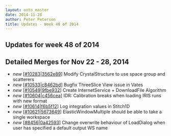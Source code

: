 ```yaml
---
layout: onto_master
date: 2014-11-28
author: Peter Peterson
title: Updates - Week 48 of 2014
---
```

Updates for week 48 of 2014
---------------------------

Detailed Merges for Nov 22 - 28, 2014
-------------------------------------
* *new* \[[#10283](http://trac.mantidproject.org/mantid/ticket/10283)\|[3562e89](https://github.com/mantidproject/mantid/commit/3562e896522d6d25022f031292261d1a02bd781e)\] Modify CrystalStructure to use space group and scatterers
* *new* \[[#10533](http://trac.mantidproject.org/mantid/ticket/10533)\|[c8462bd](https://github.com/mantidproject/mantid/commit/c8462bd0bc6f3761314e755be268aba5dd0745d0)\] Bugfix ThreeSlice View issue in Vates
* *new* \[[#10549](http://trac.mantidproject.org/mantid/ticket/10549)\|[9fbe932](https://github.com/mantidproject/mantid/commit/9fbe93276b4e9fbcc8912a13f26d27eeade10aef)\] Create InternetService + DownloadFile Algorithm
* *new* \[[#10604](http://trac.mantidproject.org/mantid/ticket/10604)\|[c456cea](https://github.com/mantidproject/mantid/commit/c456cea773e493f79131b13cf113dc720dc30566)\] IDR: Calibration breaks when loading IRIS runs with new format
* *new* \[[#10614](http://trac.mantidproject.org/mantid/ticket/10614)\|[f6b5f12](https://github.com/mantidproject/mantid/commit/f6b5f123a543d7c400c4145055bb892b7618c6cd)\] Log integration values in Stitch1D
* *new* \[[#10621](http://trac.mantidproject.org/mantid/ticket/10621)\|[5673649](https://github.com/mantidproject/mantid/commit/567364930e8af608fa86a127926418b4c1a1c98c)\] ElasticWindowMultiple should be able to take a single workspace
* *new* \[[#8456](http://trac.mantidproject.org/mantid/ticket/8456)\|[0a42593](https://github.com/mantidproject/mantid/commit/0a42593060d580ba07b4e08e533444bd6d17335a)\] Change overwrite behaviour of LoadDialog when user has specified a default output WS name
